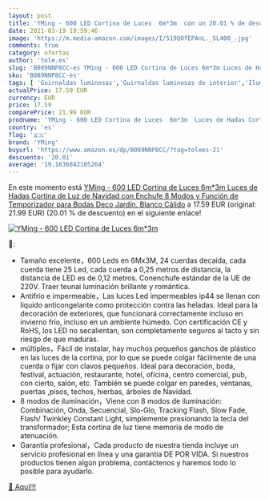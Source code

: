 ```yaml
---
layout: post
title: 'YMing - 600 LED Cortina de Luces  6m*3m  con un 20.01 % de descuento'
date: 2021-03-19 19:59:46
image: 'https://m.media-amazon.com/images/I/519QOfEPAnL._SL400_.jpg'
comments: true
category: ofertas
author: 'tole.es'
slug: 'B089NNP8CC-es YMing - 600 LED Cortina de Luces 6m*3m Luces de Hadas...'
sku: 'B089NNP8CC-es'
tags: [ 'Guirnaldas luminosas','Guirnaldas luminosas de interior','Iluminación','navidad','yming', ]
actualPrice: 17.59 EUR
currency: EUR
price: 17.59
comparePrice: 21.99 EUR
prodname: 'YMing - 600 LED Cortina de Luces  6m*3m  Luces de Hadas Cortina de Luz de Navidad con Enchufe  8 Modos y Función de Temporizador para Bodas Deco  Jardín. Blanco Cálido'
country: 'es'
flag: '🇪🇸'
brand: 'YMing'
buyurl: 'https://www.amazon.es/dp/B089NNP8CC/?tag=tolees-21'
descuento: '20.01'
average: '19.1636842105264'
---
```


En este momento está [YMing - 600 LED Cortina de Luces  6m*3m  Luces de Hadas Cortina de Luz de Navidad con Enchufe  8 Modos y Función de Temporizador para Bodas Deco  Jardín. Blanco Cálido](https://www.amazon.es/dp/B089NNP8CC/?tag=tolees-21) a 17.59 EUR (original: 21.99 EUR) (20.01 %  de descuento) en el siguiente enlace!

[![YMing - 600 LED Cortina de Luces  6m*3m ](https://m.media-amazon.com/images/I/519QOfEPAnL._SL400_.jpg)](https://www.amazon.es/dp/B089NNP8CC/?tag=tolees-21)

🔎:

- Tamaño excelente，600 Leds en 6Mx3M, 24 cuerdas decaída, cada cuerda tiene 25 Led, cada cuerda a 0,25 metros de distancia, la distancia de LED es de 0,12 metros. Conenchufe estándar de la UE de 220V. Traer teunai luminación brillante y romántica.
- Antifrío e impermeable，Las luces Led impermeables ip44 se llenan con líquido anticongelante como protección contra las heladas. Ideal para la decoración de exteriores, que funcionará correctamente incluso en invierno frío, incluso en un ambiente húmedo. Con certificación CE y RoHS, los LED no secalientan, son completamente seguros al tacto y sin riesgo de que maduras.
- múltiples，Fácil de instalar, hay muchos pequeños ganchos de plástico en las luces de la cortina, por lo que se puede colgar fácilmente de una cuerda o fijar con clavos pequeños. Ideal para decoración, boda, festival, actuación, restaurante, hotel, oficina, centro comercial, pub, con cierto, salón, etc. También se puede colgar en paredes, ventanas, puertas ,pisos, techos, hierbas, árboles de Navidad.
- 8 modos de iluminación，Viene con 8 modos de iluminación: Combinación, Onda, Secuencial, Slo-Glo, Tracking Flash, Slow Fade, Flash/ Twinkley Constant Light, simplemente presionando la tecla del transformador; Esta cortina de luz tiene memoria de modo de atenuación.
- Garantía profesional，Cada producto de nuestra tienda incluye un servicio profesional en línea y una garantía DE POR VIDA. Si nuestros productos tienen algún problema, contáctenos y haremos todo lo posible para ayudarlo.

[🛒 Aquí!!!](https://www.amazon.es/dp/B089NNP8CC/?tag=tolees-21)
